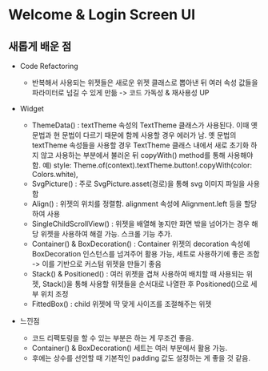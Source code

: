 # Welcome & Login Screen UI

## 새롭게 배운 점

- Code Refactoring

  - 반복해서 사용되는 위젯들은 새로운 위젯 클래스로 뽑아낸 뒤 여러 속성 값들을
  파라미터로 넘길 수 있게 만듦 -> 코드 가독성 & 재사용성 UP

- Widget

  - ThemeData() : textTheme 속성의 TextTheme 클래스가 사용된다. 이때 옛 문법과 현 문법이 다르기 때문에 함께 사용할 경우 에러가 남. 옛 문법의 textTheme 속성들을 사용할 경우 TextTheme 클래스 내에서 새로 초기화 하지 않고 사용하는 부분에서 불러온 뒤 copyWith() method를 통해 사용해야 함.
  예) style: Theme.of(context).textTheme.button!.copyWith(color: Colors.white),
  - SvgPicture() : 주로 SvgPicture.asset(경로)을 통해 svg 이미지 파일을 사용함
  - Align() : 위젯의 위치를 정렬함. alignment 속성에 Alignment.left 등을 할당하여 사용
  - SingleChildScrollView() : 위젯을 배열해 놓지만 화면 밖을 넘어가는 경우 해당 위젯을 사용하여 해결 가능. 스크롤 기능 추가.
  - Container() & BoxDecoration() : Container 위젯의 decoration 속성에 BoxDecoration 인스턴스를 넘겨주어 활용 가능, 세트로 사용하기에 좋은 조합 -> 이를 기반으로 커스텀 위젯을 만들기 좋음
  - Stack() & Positioned() : 여러 위젯을 겹쳐 사용하여 배치할 때 사용되는 위젯, Stack()을 통해 사용할 위젯들을 순서대로 나열한 후 Positioned()으로 세부 위치 조정
  - FittedBox() : child 위젯에 딱 맞게 사이즈를 조절해주는 위젯

- 느낀점

  - 코드 리팩토링을 할 수 있는 부분은 하는 게 무조건 좋음.
  - Container() & BoxDecoration() 세트는 여러 부분에서 활용 가능.
  - 후에는 상수를 선언할 때 기본적인 padding 값도 설정하는 게 좋을 것 같음.

